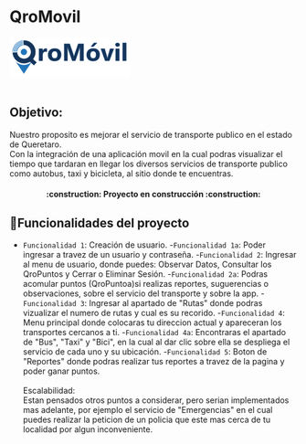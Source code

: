 # QroMovil 
<img id="logo" src="/public/img/logoCom_1.png" alt="Logo"><br><br>
<div>
<h2>Objetivo:</h2>
<p>Nuestro proposito es mejorar el servicio de transporte publico en el estado de Queretaro. <br>
Con la integración de una aplicación movil en la cual podras visualizar el tiempo que tardaran en llegar los diversos servicios de transporte publico como autobus, taxi y bicicleta, al sitio donde te encuentras. </p>
</div>
<h4 align="center">
:construction: Proyecto en construcción :construction:
</h4>

## :hammer:Funcionalidades del proyecto

- `Funcionalidad 1`: Creación de usuario. -`Funcionalidad 1a`: Poder ingresar a travez de un usuario y contraseña. -`Funcionalidad 2`: Ingresar al menu de usuario, donde puedes: Observar Datos, Consultar los QroPuntos y Cerrar o Eliminar Sesión. -`Funcionalidad 2a`: Podras acomular puntos (QroPuntoa)si realizas reportes, suguerencias o observaciones, sobre el servicio del transporte y sobre la app. -`Funcionalidad 3`: Ingresar al apartado de "Rutas" donde podras vizualizar el numero de rutas y cual es su recorido. -`Funcionalidad 4`: Menu principal donde colocaras tu direccion actual y apareceran los transportes cercanos a ti. 
-`Funcionalidad 4a`: Encontraras el apartado de "Bus", "Taxi" y "Bici", en la cual al dar clic sobre ella se despliega el servicio de cada uno y su ubicación.
-`Funcionalidad 5`: Boton de "Reportes" donde podras realizar tus reportes a travez de la pagina y poder ganar puntos. 
<br><br>
Escalabilidad: <br>
Estan pensados otros puntos a considerar, pero serian implementados mas adelante, por ejemplo el servicio de "Emergencias" en el cual puedes realizar la peticion de un policia que este mas cerca de tu localidad por algun inconveniente. 

